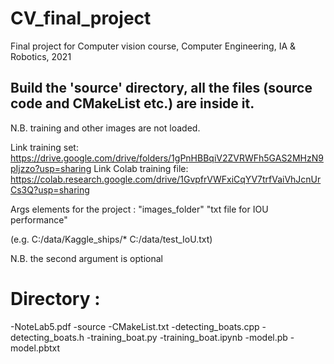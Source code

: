 # CV_final_project
Final project for Computer vision course, Computer Engineering, IA &amp; Robotics, 2021

## Build the 'source' directory, all the files (source code and CMakeList etc.) are inside it.
N.B. training and other images are not loaded.

Link training set: https://drive.google.com/drive/folders/1gPnHBBqiV2ZVRWFh5GAS2MHzN9pIjzzo?usp=sharing
Link Colab training file: https://colab.research.google.com/drive/1GvpfrVWFxiCqYV7trfVaiVhJcnUrCs3Q?usp=sharing

Args elements for the project : "images_folder" "txt file for IOU performance"

(e.g. C:/data/Kaggle_ships/* C:/data/test_IoU.txt)

N.B. the second argument is optional

# Directory :
-NoteLab5.pdf
-source
	-CMakeList.txt
	-detecting_boats.cpp
	-detecting_boats.h
	-training_boat.py
	-training_boat.ipynb
	-model.pb
	-model.pbtxt
